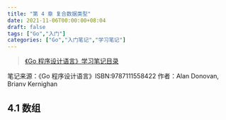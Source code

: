 ```yaml
---
title: "第 4 章 复合数据类型"
date: 2021-11-06T00:00:00+08:04
draft: false
tags: ["Go","入门"]
categories: ["Go","入门笔记","学习笔记"]
---
```


> [《Go 程序设计语言》学习笔记目录](../dir)

笔记来源：《Go 程序设计语言》ISBN:9787111558422 作者：Alan Donovan, Brianv Kernighan

## 4.1 数组